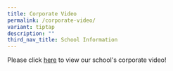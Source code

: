 ```yaml
---
title: Corporate Video
permalink: /corporate-video/
variant: tiptap
description: ""
third_nav_title: School Information
---
```

<p>Please click <a href="https://drive.google.com/file/d/1r3lWE_joOHvTaUynsQ6nUMO8l23vUQgY/view?usp=drive_link" rel="noopener nofollow" target="_blank">here</a> to
view our school's corporate video!</p>
<p></p>